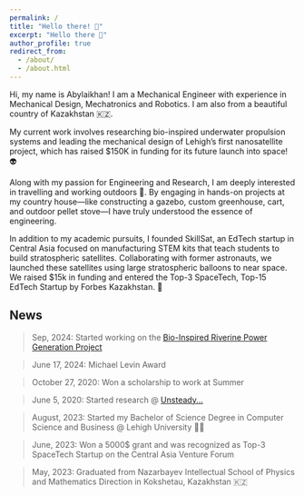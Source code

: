 ```yaml
---
permalink: /
title: "Hello there! 👋"
excerpt: "Hello there 👋"
author_profile: true
redirect_from: 
  - /about/
  - /about.html
---
```


Hi, my name is Abylaikhan! I am a Mechanical Engineer with experience in Mechanical Design, Mechatronics and Robotics. I am also from a beautiful country of Kazakhstan 🇰🇿.

My current work involves researching bio-inspired underwater propulsion systems and leading the mechanical design of Lehigh’s first nanosatellite project, which has raised $150K in funding for its future launch into space! 👽

Along with my passion for Engineering and Research, I am deeply interested in travelling and working outdoors 🌿. By engaging in hands-on projects at my country house—like constructing a gazebo, custom greenhouse, cart, and outdoor pellet stove—I have truly understood the essence of engineering.

In addition to my academic pursuits, I founded SkillSat, an EdTech startup in Central Asia focused on manufacturing STEM kits that teach students to build stratospheric satellites. Collaborating with former astronauts, we launched these satellites using large stratospheric balloons to near space. We raised $15k in funding and entered the Top-3 SpaceTech, Top-15 EdTech Startup by Forbes Kazakhstan. 🚀

## News

> Sep, 2024: Started working on the [Bio-Inspired Riverine Power Generation Project]([https://m3-learning.com/](https://engineering.lehigh.edu/meche/research/featured-projects/bio-inspired-riverine-power-generation))

> June 17, 2024: Michael Levin Award

> October 27, 2020: Won a scholarship to work at Summer

> June 5, 2020: Started research @ [Unsteady...](https://m3-learning.com/)

> August, 2023: Started my Bachelor of Science Degree in Computer Science and Business @ Lehigh University 👨‍💻

> June, 2023: Won a 5000$ grant and was recognized as Top-3 SpaceTech Startup on the Central Asia Venture Forum

> May, 2023: Graduated from Nazarbayev Intellectual School of Physics and Mathematics Direction in Kokshetau, Kazakhstan 🇰🇿 
